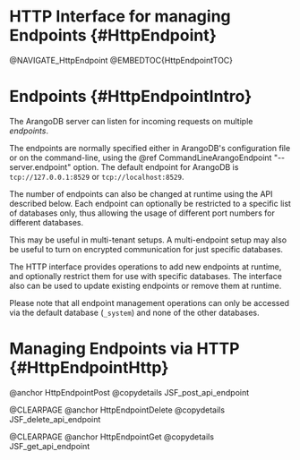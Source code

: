 HTTP Interface for managing Endpoints {#HttpEndpoint}
=====================================================

@NAVIGATE_HttpEndpoint
@EMBEDTOC{HttpEndpointTOC}

Endpoints {#HttpEndpointIntro}
==============================

The ArangoDB server can listen for incoming requests on multiple *endpoints*.

The endpoints are normally specified either in ArangoDB's configuration file or on
the command-line, using the @ref CommandLineArangoEndpoint "--server.endpoint" option.
The default endpoint for ArangoDB is `tcp://127.0.0.1:8529` or `tcp://localhost:8529`.

The number of endpoints can also be changed at runtime using the API described
below. Each endpoint can optionally be restricted to a specific list of databases
only, thus allowing the usage of different port numbers for different databases.  

This may be useful in multi-tenant setups. 
A multi-endpoint setup may also be useful to turn on encrypted communication for
just specific databases.

The HTTP interface provides operations to add new endpoints at runtime, and
optionally restrict them for use with specific databases. The interface also can
be used to update existing endpoints or remove them at runtime.

Please note that all endpoint management operations can only be accessed via
the default database (`_system`) and none of the other databases.

Managing Endpoints via HTTP {#HttpEndpointHttp}
===============================================

@anchor HttpEndpointPost
@copydetails JSF_post_api_endpoint

@CLEARPAGE
@anchor HttpEndpointDelete
@copydetails JSF_delete_api_endpoint

@CLEARPAGE
@anchor HttpEndpointGet
@copydetails JSF_get_api_endpoint

